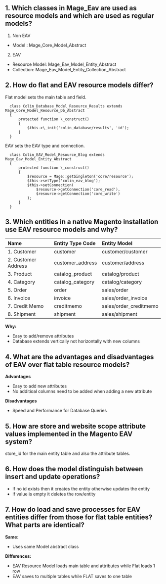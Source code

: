 ## 1. Which classes in Mage_Eav are used as resource models and which are used as regular models?

1. Non EAV
- Model : Mage_Core_Model_Abstract

2. EAV
- Resource Model: Mage_Eav_Model_Entity_Abstract
- Collection: Mage_Eav_Model_Entity_Collection_Abstract

## 2. How do flat and EAV resource models differ?

Flat model sets the main table and field.


      class Colin_Database_Model_Resource_Results extends Mage_Core_Model_Resource_Db_Abstract
      {
          protected function \_construct()
          {
              $this->\_init('colin_database/results', 'id');
          }
      }


EAV sets the EAV type and connection.


      class Colin_EAV_Model_Resource_Blog extends Mage_Eav_Model_Entity_Abstract
      {
          protected function \_construct()
          {
              $resource = Mage::getSingleton('core/resource');
              $this->setType('colin_eav_blog');
              $this->setConnection(
                  $resource->getConnection('core_read'),
                  $resource->getConnection('core_write')
              );
          }
      }


## 3. Which entities in a native Magento installation use EAV resource models and why?


| Name     | Entity Type Code     | Entity Model     |
| :------------- | :------------- | :-------------     |
| 1. Customer      | customer       | customer/customer     |
| 2. Customer Address      | customer_address       | customer/address     |
| 3. Product      | catalog_product       | catalog/product     |
| 4. Category      | catalog_category       | catalog/category     |
| 5. Order      | order       | sales/order     |
| 6. Invoice      | invoice       | sales/order_invoice     |
| 7. Credit Memo      | creditmemo       | sales/order_creditmemo     |
| 8. Shipment      | shipment       | sales/shipment     |

**Why:**

- Easy to add/remove attributes
- Database extends vertically not horizontally with new columns


## 4. What are the advantages and disadvantages of EAV over flat table resource models?

**Advantages**

- Easy to add new attributes
- No additioal columns need to be added when adding a new attribute


**Disadvantages**

- Speed and Performance for Database Queries


## 5. How are store and website scope attribute values implemented in the Magento EAV system?

store_id for the main entity table and also the attribute tables.

## 6. How does the model distinguish between insert and update operations?

- If no id exists then it creates the entity otherwise updates the entity
- If value is empty it deletes the row/entity

## 7. How do load and save processes for EAV entities differ from those for flat table entities? What parts are identical?

**Same:**

- Uses same Model abstract class

**Differences:**

- EAV Resource Model loads main table and attributes while Flat loads 1 row
- EAV saves to multiple tables while FLAT saves to one table
